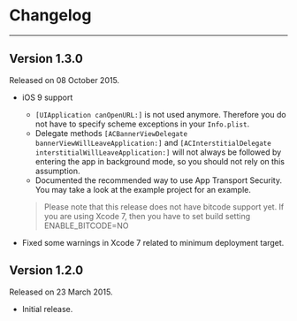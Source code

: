 # Changelog
---

## Version 1.3.0

Released on 08 October 2015.

* iOS 9 support
	* `[UIApplication canOpenURL:]` is not used anymore. Therefore you do not have to specify scheme exceptions in your `Info.plist`.
	* Delegate methods `[ACBannerViewDelegate bannerViewWillLeaveApplication:]` and `[ACInterstitialDelegate interstitialWillLeaveApplication:]` will not always be followed by entering the app in background mode, so you should not rely on this assumption.
	* Documented the recommended way to use App Transport Security. You may take a look at the example project for an example.

	> Please note that this release does not have bitcode support yet. If you are using Xcode 7, then you have to set build setting ENABLE_BITCODE=NO
* Fixed some warnings in Xcode 7 related to minimum deployment target.

## Version 1.2.0

Released on 23 March 2015.

* Initial release.
